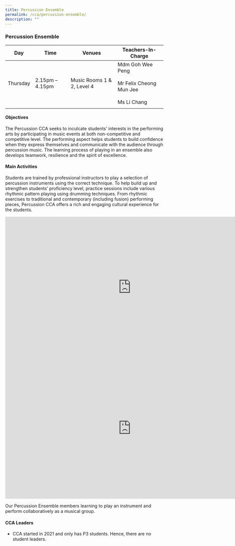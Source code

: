 ```yaml
---
title: Percussion Ensemble
permalink: /cca/percussion-ensemble/
description: ""
---
```

### Percussion Ensemble

| **Day** | **Time** | **Venues** | **Teachers-In-Charge** |
|---|---|---|---|
| Thursday | 2.15pm – 4.15pm | Music Rooms 1 &amp; 2, Level 4 | Mdm Goh Wee Peng<br><br>Mr Felix Cheong Mun Jee<br><br>Ms Li Chang |
|  |  |  |  |

#### Objectives

The Percussion CCA seeks to inculcate students’ interests in the performing arts by participating in music events at both non-competitive and competitive level. The performing aspect helps students to build confidence when they express themselves and communicate with the audience through percussion music. The learning process of playing in an ensemble also develops teamwork, resilience and the spirit of excellence.

#### Main Activities

Students are trained by professional instructors to play a selection of percussion instruments using the correct technique. To help build up and strengthen students’ proficiency level, practice sessions include various rhythmic pattern playing using drumming techniques. From rhythmic exercises to traditional and contemporary (including fusion) performing pieces, Percussion CCA offers a rich and engaging cultural experience for the students.

<iframe src="https://docs.google.com/presentation/d/e/2PACX-1vSKxDJuorNLLEUU3w16L2KSTEFIDI34C5_2ZjL8-16lDTr2aPqRJmfV1cLjHXXsPymRw8NXlEgEkawT/embed?start=false&amp;loop=false&amp;delayms=3000" frameborder="0" width="800" height="450" allowfullscreen="true"></iframe>

<iframe allowfullscreen="true" height="450" width="800" frameborder="0" src="https://docs.google.com/presentation/d/e/2PACX-1vSMwjvKtkCgYwOFJ9fwbNfaz5G5dG7tqDvEDEQOcuqz8dwLH6XCC0NHPcXISMzhmW0dkQcVxHANJn99/embed?start=false&amp;loop=false&amp;delayms=3000"></iframe>

Our Percussion Ensemble members learning to play an instrument and perform collaboratively as a musical group.

#### CCA Leaders

*   CCA started in 2021 and only has P3 students. Hence, there are no student leaders.